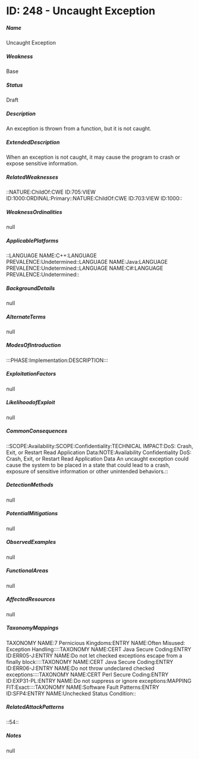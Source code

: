 # ID: 248 - Uncaught Exception
<h5>Name</h5>Uncaught Exception
<h5>Weakness</h5>Base
<h5>Status</h5>Draft
<h5>Description</h5>An exception is thrown from a function, but it is not caught.
<h5>ExtendedDescription</h5>When an exception is not caught, it may cause the program to crash or expose sensitive information.
<h5>RelatedWeaknesses</h5>::NATURE:ChildOf:CWE ID:705:VIEW ID:1000:ORDINAL:Primary::NATURE:ChildOf:CWE ID:703:VIEW ID:1000::
<h5>WeaknessOrdinalities</h5>null
<h5>ApplicablePlatforms</h5>::LANGUAGE NAME:C++:LANGUAGE PREVALENCE:Undetermined::LANGUAGE NAME:Java:LANGUAGE PREVALENCE:Undetermined::LANGUAGE NAME:C#:LANGUAGE PREVALENCE:Undetermined::
<h5>BackgroundDetails</h5>null
<h5>AlternateTerms</h5>null
<h5>ModesOfIntroduction</h5>:::PHASE:Implementation:DESCRIPTION:::
<h5>ExploitationFactors</h5>null
<h5>LikelihoodofExploit</h5>null
<h5>CommonConsequences</h5>::SCOPE:Availability:SCOPE:Confidentiality:TECHNICAL IMPACT:DoS: Crash, Exit, or Restart Read Application Data:NOTE:Availability Confidentiality DoS: Crash, Exit, or Restart Read Application Data An uncaught exception could cause the system to be placed in a state that could lead to a crash, exposure of sensitive information or other unintended behaviors.::
<h5>DetectionMethods</h5>null
<h5>PotentialMitigations</h5>null
<h5>ObservedExamples</h5>null
<h5>FunctionalAreas</h5>null
<h5>AffectedResources</h5>null
<h5>TaxonomyMappings</h5>TAXONOMY NAME:7 Pernicious Kingdoms:ENTRY NAME:Often Misused: Exception Handling::::TAXONOMY NAME:CERT Java Secure Coding:ENTRY ID:ERR05-J:ENTRY NAME:Do not let checked exceptions escape from a finally block::::TAXONOMY NAME:CERT Java Secure Coding:ENTRY ID:ERR06-J:ENTRY NAME:Do not throw undeclared checked exceptions::::TAXONOMY NAME:CERT Perl Secure Coding:ENTRY ID:EXP31-PL:ENTRY NAME:Do not suppress or ignore exceptions:MAPPING FIT:Exact::::TAXONOMY NAME:Software Fault Patterns:ENTRY ID:SFP4:ENTRY NAME:Unchecked Status Condition::
<h5>RelatedAttackPatterns</h5>::54::
<h5>Notes</h5>null

